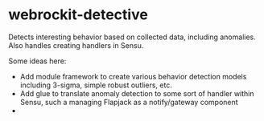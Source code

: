 webrockit-detective
===================

Detects interesting behavior based on collected data, including anomalies.  Also handles creating handlers in Sensu.


Some ideas here:
- Add module framework to create various behavior detection models including 3-sigma, simple robust outliers, etc.
- Add glue to translate anomaly detection to some sort of handler within Sensu, such a managing Flapjack as a notify/gateway component
- 

